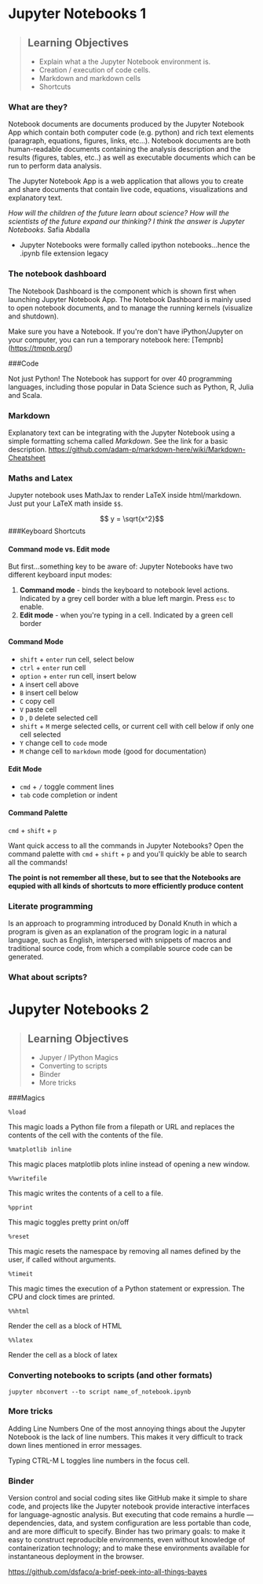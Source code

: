 # Jupyter Notebooks 1

> ## Learning Objectives
>
> *   Explain what a the Jupyter Notebook environment is.
> *   Creation / execution of code cells.
> *   Markdown and markdown cells
> *   Shortcuts


### What are they?

Notebook documents  are documents produced by the Jupyter Notebook App which contain both computer code (e.g. python) and rich text elements (paragraph, equations, figures, links, etc...). Notebook documents are both human-readable documents containing the analysis description and the results (figures, tables, etc..) as well as executable documents which can be run to perform data analysis.

The Jupyter Notebook App is a web application that allows you to create and share documents that contain live code, equations, visualizations and explanatory text.

_How will the children of the future learn about science? How will the scientists of the future expand our thinking? I think the answer is Jupyter Notebooks._ Safia Abdalla


* Jupyter Notebooks were formally called ipython notebooks...hence the .ipynb file extension legacy

### The notebook dashboard

The Notebook Dashboard is the component which is shown first when launching Jupyter Notebook App. The Notebook Dashboard is mainly used to open notebook documents, and to manage the running kernels (visualize and shutdown).


Make sure you have a Notebook. If you're don't have iPython/Jupyter on your computer, you can run a temporary notebook here:
[Tempnb] (https://tmpnb.org/)

###Code

Not just Python! The Notebook has support for over 40 programming languages, including those popular in Data Science such as Python, R, Julia and Scala.

### Markdown

Explanatory text can be integrating with the Jupyter Notebook using a simple formatting schema called _Markdown_. See the link for a basic description.
https://github.com/adam-p/markdown-here/wiki/Markdown-Cheatsheet

### Maths and Latex

Jupyter notebook uses MathJax to render LaTeX inside html/markdown. Just put your LaTeX math inside `$$`.

$$ y = \sqrt{x^2}$$
###Keyboard Shortcuts

#### Command mode vs. Edit mode

But first...something key to be aware of: Jupyter Notebooks have two different keyboard input modes:

1. **Command mode** - binds the keyboard to notebook level actions. Indicated by a grey cell border with a blue left margin. Press `esc` to enable.
2. **Edit mode** - when you're typing in a cell. Indicated by a green cell border



#### Command Mode

- `shift` + `enter` run cell, select below
- `ctrl` + `enter` run cell
- `option` + `enter` run cell, insert below
- `A` insert cell above
- `B` insert cell below
- `C` copy cell
- `V` paste cell
- `D` , `D` delete selected cell
- `shift` + `M` merge selected cells, or current cell with cell below if only one cell selected
- `Y` change cell to `code` mode
- `M` change cell to `markdown` mode (good for documentation)


#### Edit Mode


- `cmd` + `/` toggle comment lines
- `tab` code completion or indent

#### Command Palette

`cmd` + `shift` + `p`

Want quick access to all the commands in Jupyter Notebooks? Open the command palette with `cmd` + `shift` + `p` and you'll quickly be able to search all the commands!

__The point is not remember all these, but to see that the Notebooks are equpied with all kinds of shortcuts to more efficiently produce content__



### Literate programming 

Is an approach to programming introduced by Donald Knuth in which a program is given as an explanation of the program logic in a natural language, such as English, interspersed with snippets of macros and traditional source code, from which a compilable source code can be generated.

### What about scripts?

# Jupyter Notebooks 2

> ## Learning Objectives
>
> *   Jupyer / IPython Magics
> *   Converting to scripts
> *   Binder
> *   More tricks

###Magics

    %load 

This magic loads a Python file from a filepath or URL and replaces the contents of the cell with the contents of the file.
    
    %matplotlib inline
    
This magic places matplotlib plots inline instead of opening a new window.

    %%writefile

This magic writes the contents of a cell to a file.

    %pprint

This magic toggles pretty print on/off

    %reset

This magic resets the namespace by removing all names defined by the user, if called without arguments.

    %timeit

This magic times the execution of a Python statement or expression. The CPU and clock times are printed.

    %%html

Render the cell as a block of HTML

    %%latex

Render the cell as a block of latex

### Converting notebooks to scripts (and other formats)

    jupyter nbconvert --to script name_of_notebook.ipynb


### More tricks

Adding Line Numbers
One of the most annoying things about the Jupyter Notebook is the lack of line numbers. This makes it very difficult to track down lines mentioned in error messages.

Typing CTRL-M L toggles line numbers in the focus cell.

### Binder

Version control and social coding sites like GitHub make it simple to share code, and projects like the Jupyter notebook provide interactive interfaces for language-agnostic analysis. But executing that code remains a hurdle — dependencies, data, and system configuration are less portable than code, and are more difficult to specify. Binder has two primary goals: to make it easy to construct reproducible environments, even without knowledge of containerization technology; and to make these environments available for instantaneous deployment in the browser.

https://github.com/dsfaco/a-brief-peek-into-all-things-bayes

